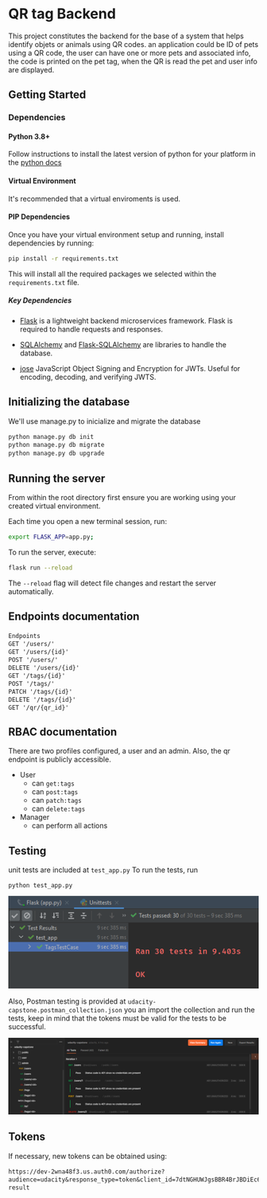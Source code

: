 # QR tag Backend

This project constitutes the backend for the base of a system that helps identify objets or animals using QR codes. 
an application could be ID of pets using a QR code, the user can have one or more pets and associated info, the code is printed on the pet tag, when the QR is read the pet and user info are displayed.

## Getting Started

### Dependencies

#### Python 3.8+

Follow instructions to install the latest version of python for your platform in the [python docs](https://docs.python.org/3/using/unix.html#getting-and-installing-the-latest-version-of-python)

#### Virtual Environment

It's recommended that a virtual enviroments is used.

#### PIP Dependencies

Once you have your virtual environment setup and running, install dependencies by running:

```bash
pip install -r requirements.txt
```

This will install all the required packages we selected within the `requirements.txt` file.

##### Key Dependencies

- [Flask](http://flask.pocoo.org/) is a lightweight backend microservices framework. Flask is required to handle requests and responses.

- [SQLAlchemy](https://www.sqlalchemy.org/) and [Flask-SQLAlchemy](https://flask-sqlalchemy.palletsprojects.com/en/2.x/) are libraries to handle the database.

- [jose](https://python-jose.readthedocs.io/en/latest/) JavaScript Object Signing and Encryption for JWTs. Useful for encoding, decoding, and verifying JWTS.

## Initializing the database

We'll use manage.py to inicialize and migrate the database

```bash
python manage.py db init
python manage.py db migrate
python manage.py db upgrade
```


## Running the server

From within the root directory first ensure you are working using your created virtual environment.

Each time you open a new terminal session, run:

```bash
export FLASK_APP=app.py;
```

To run the server, execute:

```bash
flask run --reload
```

The `--reload` flag will detect file changes and restart the server automatically.

## Endpoints documentation
```
Endpoints
GET '/users/'
GET '/users/{id}'
POST '/users/'
DELETE '/users/{id}'
GET '/tags/{id}'
POST '/tags/'
PATCH '/tags/{id}'
DELETE '/tags/{id}'
GET '/qr/{qr_id}'
```

## RBAC documentation

There are two profiles configured, a user and an admin. Also, the qr endpoint is publicly accessible.

- User
  - can `get:tags`
  - can `post:tags`
  - can `patch:tags`
  - can `delete:tags`
- Manager
  - can perform all actions


## Testing
unit tests are included at `test_app.py`
To run the tests, run
```
python test_app.py
```
![Unittests](unittests.png?raw=true)

Also, Postman testing is provided at `udacity-capstone.postman_collection.json`
you an import the collection and run the tests, keep in mind that the tokens must be valid for the tests to be successful.

![Postman tests](Postman.png?raw=true)

## Tokens
If necessary, new tokens can be obtained using:
```
https://dev-2wna48f3.us.auth0.com/authorize?audience=udacity&response_type=token&client_id=7dtNGHUWJgsBBR4BrJBDiEc6VOghDc7a&redirect_uri=https://127.0.0.1:8080/login-result
```
